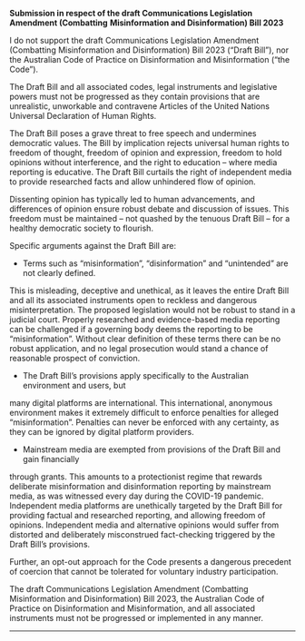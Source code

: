 **Submission in respect of the draft Communications Legislation Amendment (Combatting**
**Misinformation and Disinformation) Bill 2023**

I do not support the draft Communications Legislation Amendment (Combatting Misinformation
and Disinformation) Bill 2023 (“Draft Bill”), nor the Australian Code of Practice on Disinformation
and Misinformation (“the Code”).

The Draft Bill and all associated codes, legal instruments and legislative powers must not be
progressed as they contain provisions that are unrealistic, unworkable and contravene Articles of the
United Nations Universal Declaration of Human Rights.

The Draft Bill poses a grave threat to free speech and undermines democratic values. The Bill by
implication rejects universal human rights to freedom of thought, freedom of opinion and
expression, freedom to hold opinions without interference, and the right to education – where media
reporting is educative. The Draft Bill curtails the right of independent media to provide researched
facts and allow unhindered flow of opinion.

Dissenting opinion has typically led to human advancements, and differences of opinion ensure
robust debate and discussion of issues. This freedom must be maintained – not quashed by the
tenuous Draft Bill – for a healthy democratic society to flourish.

Specific arguments against the Draft Bill are:

  - Terms such as “misinformation”, “disinformation” and “unintended” are not clearly defined.

This is misleading, deceptive and unethical, as it leaves the entire Draft Bill and all its
associated instruments open to reckless and dangerous misinterpretation. The proposed
legislation would not be robust to stand in a judicial court. Properly researched and
evidence-based media reporting can be challenged if a governing body deems the reporting
to be “misinformation”. Without clear definition of these terms there can be no robust
application, and no legal prosecution would stand a chance of reasonable prospect of
conviction.

  - The Draft Bill’s provisions apply specifically to the Australian environment and users, but

many digital platforms are international. This international, anonymous environment makes
it extremely difficult to enforce penalties for alleged “misinformation”. Penalties can never
be enforced with any certainty, as they can be ignored by digital platform providers.

  - Mainstream media are exempted from provisions of the Draft Bill and gain financially

through grants. This amounts to a protectionist regime that rewards deliberate
misinformation and disinformation reporting by mainstream media, as was witnessed every
day during the COVID-19 pandemic. Independent media platforms are unethically targeted
by the Draft Bill for providing factual and researched reporting, and allowing freedom of
opinions. Independent media and alternative opinions would suffer from distorted and
deliberately misconstrued fact-checking triggered by the Draft Bill’s provisions.

Further, an opt-out approach for the Code presents a dangerous precedent of coercion that cannot be
tolerated for voluntary industry participation.

The draft Communications Legislation Amendment (Combatting Misinformation and
Disinformation) Bill 2023, the Australian Code of Practice on Disinformation and Misinformation,
and all associated instruments must not be progressed or implemented in any manner.


-----


